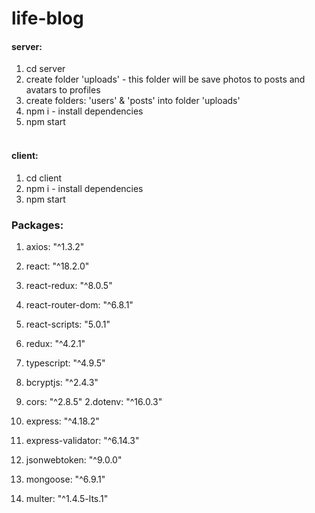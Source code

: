 # life-blog

#### server:
  1. cd server
  2. create folder 'uploads' - this folder will be save photos to posts and avatars to profiles
  3. create folders: 'users' & 'posts' into folder 'uploads'
  4. npm i - install dependencies
  5. npm start <br/><br/>
  
#### client: <br/>
  1. cd client
  2. npm i - install dependencies
  3. npm start

### Packages: <br/>
  1. axios: "^1.3.2"
  2. react: "^18.2.0"
  3. react-redux: "^8.0.5"
  4. react-router-dom: "^6.8.1"
  5. react-scripts: "5.0.1"
  6. redux: "^4.2.1"
  7. typescript: "^4.9.5"<br/>
  
  1. bcryptjs: "^2.4.3"
  1. cors: "^2.8.5"
  2.dotenv: "^16.0.3"
  3. express: "^4.18.2"
  4. express-validator: "^6.14.3"
  5. jsonwebtoken: "^9.0.0"
  6. mongoose: "^6.9.1"
  7. multer: "^1.4.5-lts.1"
